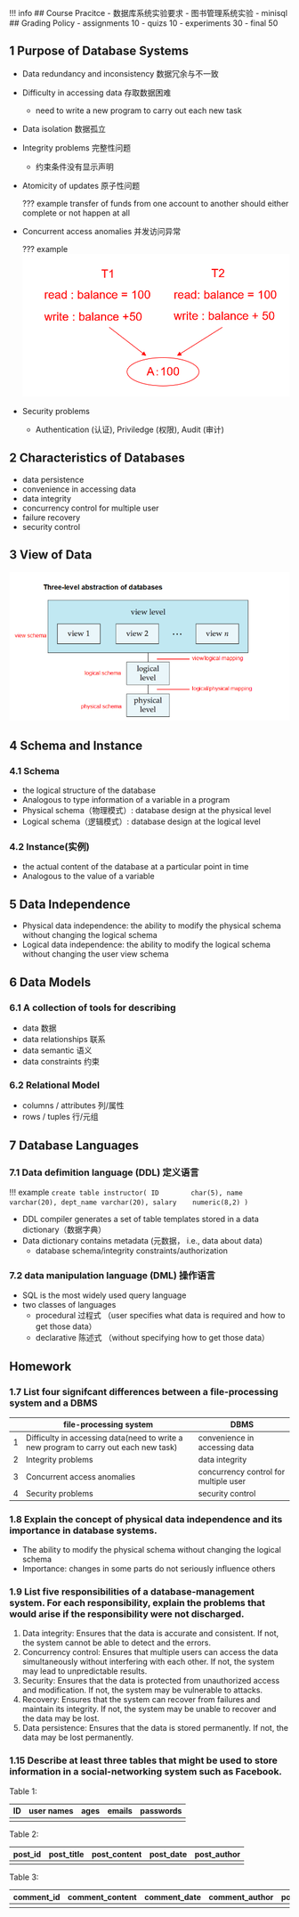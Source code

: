 !!! info
    ## Course Pracitce
    - 数据库系统实验要求
    - 图书管理系统实验
    - minisql
    ## Grading Policy
    - assignments 10
    - quizs 10
    - experiments 30
    - final 50

## 1 Purpose of Database Systems
- Data redundancy and inconsistency 数据冗余与不一致
- Difficulty in accessing data 存取数据困难
  - need to write a new program to carry out each new task
- Data isolation 数据孤立
- Integrity problems 完整性问题
  - 约束条件没有显示声明
- Atomicity of updates 原子性问题

    ??? example 
        transfer of funds from one account to another should either complete or not happen at all

- Concurrent access anomalies 并发访问异常

    ??? example 
        ![alt text](image.png)
- Security problems
  - Authentication (认证), Priviledge (权限), Audit (审计)

## 2 Characteristics of Databases
- data persistence
- convenience in accessing data
- data integrity
- concurrency control for multiple user
- failure recovery 
- security control

## 3 View of Data
![alt text](image-1.png)
## 4 Schema and Instance
### 4.1 Schema
-  the logical structure of the database 
-  Analogous to type information of a variable in a program
-  Physical schema（物理模式）: database design at the physical level
-  Logical schema（逻辑模式）: database design at the logical level
### 4.2 Instance(实例)
- the actual content of the database at a particular point in time
- Analogous to the value of a variable
## 5 Data Independence
- Physical data independence: the ability to modify the physical schema without changing the logical schema
- Logical data independence: the ability to modify the logical schema without changing the user view schema
## 6 Data Models
### 6.1 A collection of tools for describing
- data  数据
- data relationships 联系
- data semantic 语义
- data constraints 约束
### 6.2 Relational Model
- columns / attributes 列/属性
- rows / tuples 行/元组
## 7 Database Languages
### 7.1 Data defimition language (DDL) 定义语言
!!! example 
    ```
    create table instructor(
      ID        char(5),
      name      varchar(20),
      dept_name varchar(20),
      salary    numeric(8,2)
    )
    ```

- DDL compiler generates a set of table templates stored in a data dictionary（数据字典）
- Data dictionary contains metadata (元数据， i.e., data about data)
  - database schema/integrity constraints/authorization
### 7.2 data manipulation language (DML) 操作语言
- SQL is the most widely used query language
- two classes of languages  
  - procedural 过程式 （user specifies what data is required and how to get those data）
  - declarative 陈述式 （without specifying how to get those data）


## Homework
### 1.7 List four signifcant differences between a file-processing system and a DBMS
||file-processing system|DBMS|
|---|---|---|
|1|Difficulty in accessing data(need to write a new program to carry out each new task)|convenience in accessing data|
|2|Integrity problems|data integrity|
|3|Concurrent access anomalies|concurrency control for multiple user|
|4|Security problems|security control|


### 1.8 Explain the concept of physical data independence and its importance in database systems.
- The ability to modify the physical schema without changing the logical schema
- Importance: changes in some parts do not seriously influence others
### 1.9 List five responsibilities of a database-management system. For each responsibility, explain the problems that would arise if the responsibility were not discharged.
1. Data integrity: Ensures that the data is accurate and consistent. If not, the system cannot be able to detect and the errors.
2. Concurrency control: Ensures that multiple users can access the data simultaneously without interfering with each other. If not, the system may lead to unpredictable results.
3. Security: Ensures that the data is protected from unauthorized access and modification. If not, the system may be vulnerable to attacks.
4. Recovery: Ensures that the system can recover from failures and maintain its integrity. If not, the system may be unable to recover and the data may be lost.
5. Data persistence: Ensures that the data is stored permanently. If not, the data may be lost permanently.
### 1.15 Describe at least three tables that might be used to store information in a social-networking system such as Facebook.
Table 1:

|ID|user names|ages|emails|passwords|
|-|-|-|-|-|
||||||

Table 2:

|post_id|post_title|post_content|post_date|post_author|
|-|-|-|-|-|
||||||

Table 3:

|comment_id|comment_content|comment_date|comment_author|post_id|
|-|-|-|-|-|
||||||